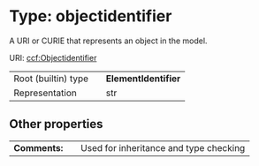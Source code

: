 
# Type: objectidentifier


A URI or CURIE that represents an object in the model.

URI: [ccf:Objectidentifier](http://purl.org/ccf/Objectidentifier)

|  |  |  |
| --- | --- | --- |
| Root (builtin) type | | **ElementIdentifier** |
| Representation | | str |

## Other properties

|  |  |  |
| --- | --- | --- |
| **Comments:** | | Used for inheritance and type checking |

